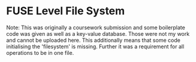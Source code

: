 # FUSE Level File System

Note: This was originally a coursework submission and some boilerplate code was given as well as a key-value database. Those were not my work and cannot be uploaded here.
This additionally means that some code initialising the 'filesystem' is missing.
Further it was a requirement for all operations to be in one file. 
